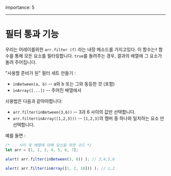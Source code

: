 importance: 5

---

# 필터 통과 기능

우리는 어레이를위한 `arr.filter (f)` 라는 내장 메소드를 가지고있다. 이 함수는`f` 함수를 통해 모든 요소를 필터링합니다. `true`를 돌려주는 경우, 결과의 배열에 그 요소가 돌려 주어집니다.

"사용할 준비가 된" 필터 세트 만들기 :

- `inBetween(a, b)` -- a와 b 또는 그와 동등한 것 (포함)
- `inArray([...])` -- 주어진 배열에서

사용법은 다음과 같아야합니다:

- `arr.filter(inBetween(3,6))` -- 3과 6 사이의 값만 선택합니다.
- `arr.filter(inArray([1,2,3]))` -- `[1,2,3]`의 멤버 중 하나와 일치하는 요소 만 선택합니다.

예를 들면 :

```js
/* .. 사이 및 배열에 대해 당신을 위한 코드 */
let arr = [1, 2, 3, 4, 5, 6, 7];

alert( arr.filter(inBetween(3, 6)) ); // 3,4,5,6

alert( arr.filter(inArray([1, 2, 10])) ); // 1,2
```

